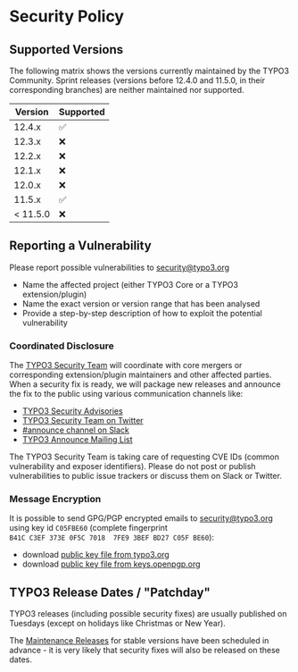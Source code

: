# Security Policy

## Supported Versions

The following matrix shows the versions currently maintained by the
TYPO3 Community. Sprint releases (versions before 12.4.0 and 11.5.0,
in their corresponding branches) are neither maintained nor supported.

| Version  | Supported          |
|----------|--------------------|
| 12.4.x   | :white_check_mark: |
| 12.3.x   | :x:                |
| 12.2.x   | :x:                |
| 12.1.x   | :x:                |
| 12.0.x   | :x:                |
| 11.5.x   | :white_check_mark: |
| < 11.5.0 | :x:                |

## Reporting a Vulnerability

Please report possible vulnerabilities to [security@typo3.org](mailto:security@typo3.org)

* Name the affected project (either TYPO3 Core or a TYPO3 extension/plugin)
* Name the exact version or version range that has been analysed
* Provide a step-by-step description of how to exploit the potential vulnerability

### Coordinated Disclosure

The [TYPO3 Security Team](https://typo3.org/community/teams/security) will
coordinate with core mergers or corresponding extension/plugin maintainers and
other affected parties. When a security fix is ready, we will package new
releases and announce the fix to the public using various communication channels like:

* [TYPO3 Security Advisories](https://typo3.org/help/security-advisories)
* [TYPO3 Security Team on Twitter](https://twitter.com/typo3_security)
* [#announce channel on Slack](https://typo3.org/community/meet/how-to-use-slack-in-the-typo3-community)
* [TYPO3 Announce Mailing List](http://lists.typo3.org/cgi-bin/mailman/listinfo/typo3-announce)

The TYPO3 Security Team is taking care of requesting CVE IDs (common vulnerability and exposer identifiers).
Please do not post or publish vulnerabilities to public issue trackers or discuss them on Slack or Twitter.

### Message Encryption

It is possible to send GPG/PGP encrypted emails to [security@typo3.org](mailto:security@typo3.org) using key id
`C05FBE60` (complete fingerprint `B41C C3EF 373E 0F5C 7018  7FE9 3BEF BD27 C05F BE60`):

* download [public key file from typo3.org](https://typo3.org/fileadmin/t3o_common_storage/keys/B41CC3EF373E0F5C70187FE93BEFBD27C05FBE60.asc)
* download [public key file from keys.openpgp.org](https://keys.openpgp.org/vks/v1/by-fingerprint/B41CC3EF373E0F5C70187FE93BEFBD27C05FBE60)

## TYPO3 Release Dates / "Patchday"

TYPO3 releases (including possible security fixes) are usually published
on Tuesdays (except on holidays like Christmas or New Year).

The [Maintenance Releases](https://typo3.org/cms/roadmap/maintenance-releases)
for stable versions have been scheduled in advance - it is very likely that
security fixes will also be released on these dates.
